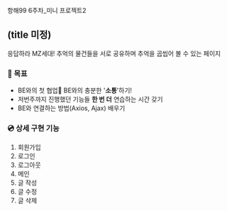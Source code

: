 항해99 6주차_미니 프로젝트2

## (title 미정)
응답하라 MZ세대! 추억의 물건들을 서로 공유하며 추억을 곱씹어 볼 수 있는 페이지

### 🎯 목표
- BE와의 첫 협업🎉 BE와의 충분한 '<strong>소통</strong>'하기! <br/>
- 저번주까지 진행했던 기능들 <strong>한 번 더</strong> 연습하는 시간 갖기
- BE와 연결하는 방법(Axios, Ajax) 배우기

### 💿 상세 구현 기능
1. 회원가입
2. 로그인
3. 로그아웃
4. 메인
5. 글 작성
6. 글 수정
7. 글 삭제
